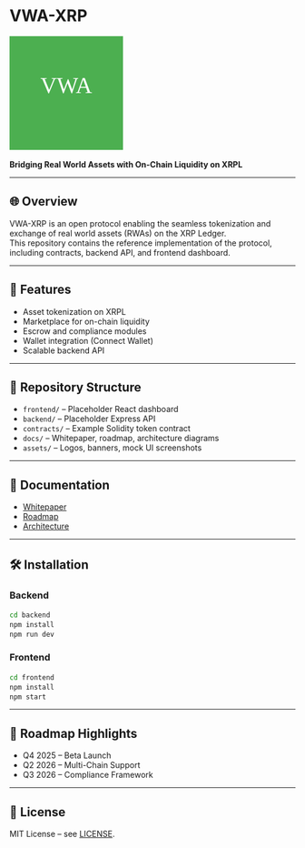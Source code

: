 # VWA-XRP

![Logo](assets/logo.svg)

**Bridging Real World Assets with On-Chain Liquidity on XRPL**

---

## 🌐 Overview
VWA-XRP is an open protocol enabling the seamless tokenization and exchange of real world assets (RWAs) on the XRP Ledger.  
This repository contains the reference implementation of the protocol, including contracts, backend API, and frontend dashboard.

---

## 🚀 Features
- Asset tokenization on XRPL
- Marketplace for on-chain liquidity
- Escrow and compliance modules
- Wallet integration (Connect Wallet)
- Scalable backend API

---

## 📂 Repository Structure
- `frontend/` – Placeholder React dashboard
- `backend/` – Placeholder Express API
- `contracts/` – Example Solidity token contract
- `docs/` – Whitepaper, roadmap, architecture diagrams
- `assets/` – Logos, banners, mock UI screenshots

---

## 📖 Documentation
- [Whitepaper](docs/WHITEPAPER.md)
- [Roadmap](docs/ROADMAP.md)
- [Architecture](docs/ARCHITECTURE.md)

---

## 🛠️ Installation

### Backend
```bash
cd backend
npm install
npm run dev
```

### Frontend
```bash
cd frontend
npm install
npm start
```

---

## 📅 Roadmap Highlights
- Q4 2025 – Beta Launch
- Q2 2026 – Multi-Chain Support
- Q3 2026 – Compliance Framework

---

## 📜 License
MIT License – see [LICENSE](LICENSE).
